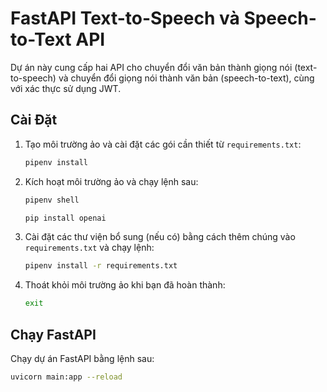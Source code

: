 # FastAPI Text-to-Speech và Speech-to-Text API

Dự án này cung cấp hai API cho chuyển đổi văn bản thành giọng nói (text-to-speech) và chuyển đổi giọng nói thành văn bản (speech-to-text), cùng với xác thực sử dụng JWT.

## Cài Đặt

1. Tạo môi trường ảo và cài đặt các gói cần thiết từ `requirements.txt`:

    ```bash
    pipenv install
    ```

2. Kích hoạt môi trường ảo và chạy lệnh sau:
    ```bash
    pipenv shell
    ```
    ```bash
    pip install openai
    ```
3. Cài đặt các thư viện bổ sung (nếu có) bằng cách thêm chúng vào `requirements.txt` và chạy lệnh:

    ```bash
    pipenv install -r requirements.txt
    ```
4. Thoát khỏi môi trường ảo khi bạn đã hoàn thành:

    ```bash
    exit
    ```

## Chạy FastAPI

Chạy dự án FastAPI bằng lệnh sau:

```bash
uvicorn main:app --reload
